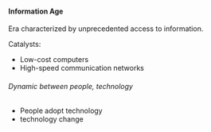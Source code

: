 #### Information Age
Era characterized by unprecedented access to information.

Catalysts:
- Low-cost computers
- High-speed communication networks

###### Dynamic between people, technology
- People adopt technology
- technology change